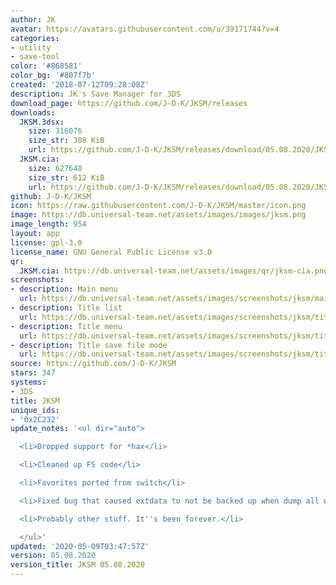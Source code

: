 ```yaml
---
author: JK
avatar: https://avatars.githubusercontent.com/u/39171744?v=4
categories:
- utility
- save-tool
color: '#868581'
color_bg: '#807f7b'
created: '2018-07-12T09:28:08Z'
description: JK's Save Manager for 3DS
download_page: https://github.com/J-D-K/JKSM/releases
downloads:
  JKSM.3dsx:
    size: 316076
    size_str: 308 KiB
    url: https://github.com/J-D-K/JKSM/releases/download/05.08.2020/JKSM.3dsx
  JKSM.cia:
    size: 627648
    size_str: 612 KiB
    url: https://github.com/J-D-K/JKSM/releases/download/05.08.2020/JKSM.cia
github: J-D-K/JKSM
icon: https://raw.githubusercontent.com/J-D-K/JKSM/master/icon.png
image: https://db.universal-team.net/assets/images/images/jksm.png
image_length: 954
layout: app
license: gpl-3.0
license_name: GNU General Public License v3.0
qr:
  JKSM.cia: https://db.universal-team.net/assets/images/qr/jksm-cia.png
screenshots:
- description: Main menu
  url: https://db.universal-team.net/assets/images/screenshots/jksm/main-menu.png
- description: Title list
  url: https://db.universal-team.net/assets/images/screenshots/jksm/title-list.png
- description: Title menu
  url: https://db.universal-team.net/assets/images/screenshots/jksm/title-menu.png
- description: Title save file mode
  url: https://db.universal-team.net/assets/images/screenshots/jksm/title-save-file-mode.png
source: https://github.com/J-D-K/JKSM
stars: 347
systems:
- 3DS
title: JKSM
unique_ids:
- '0x2C232'
update_notes: '<ul dir="auto">

  <li>Dropped support for *hax</li>

  <li>Cleaned up FS code</li>

  <li>Favorites ported from switch</li>

  <li>Fixed bug that caused extdata to not be backed up when dump all was used</li>

  <li>Probably other stuff. It''s been forever.</li>

  </ul>'
updated: '2020-05-09T03:47:57Z'
version: 05.08.2020
version_title: JKSM 05.08.2020
---
```

